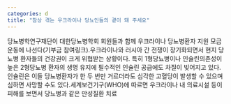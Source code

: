 ```yaml
---
categories: d
title: "참상 겪는 우크라이나 당뇨인들의 곁이 돼 주세요"
---
```

당뇨병학연구재단이 대한당뇨병학회 회원들과 함께 우크라이나 당뇨병환자 지원 모금 운동에 나선다(기부금 참여링크).우크라이나와 러시아 간 전쟁이 장기화되면서 현지 당뇨병 환자들의 건강권이 크게 위협받는 상황이다. 특히 1형당뇨병이나 인슐린의존성이 높은 2형당뇨병 환자의 생명 유지에 필수적인 인슐린 공급에도 차질이 빚어지고 있다. 인슐린은 이들 당뇨병환자가 한 두 번만 거르더라도 심각한 고혈당이 발생할 수 있으며 심하면 사망할 수도 있다.세계보건기구(WHO)에 따르면 우크라이나 내 의료시설 등이 피해를 보면서 당뇨병과 같은 만성질환 치료